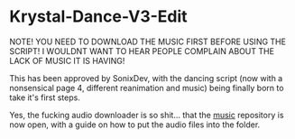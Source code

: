 # Krystal-Dance-V3-Edit
NOTE! YOU NEED TO DOWNLOAD THE MUSIC FIRST BEFORE USING THE SCRIPT! I WOULDNT WANT TO HEAR PEOPLE COMPLAIN ABOUT THE LACK OF MUSIC IT IS HAVING!

This has been approved by SonixDev, with the dancing script (now with a nonsensical page 4, different reanimation and music) being finally born to take it's first steps.

Yes, the fucking audio downloader is so shit... that the [music](https://github.com/testing033333/music/tree/Audio-1) repository is now open, with a guide on how to put the audio files into the folder.
